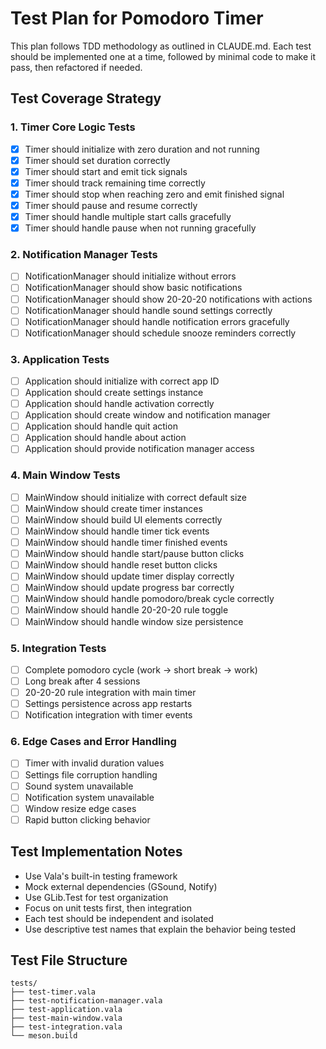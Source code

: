 # Test Plan for Pomodoro Timer

This plan follows TDD methodology as outlined in CLAUDE.md. Each test should be implemented one at a time, followed by minimal code to make it pass, then refactored if needed.

## Test Coverage Strategy

### 1. Timer Core Logic Tests
- [x] Timer should initialize with zero duration and not running
- [x] Timer should set duration correctly
- [x] Timer should start and emit tick signals
- [x] Timer should track remaining time correctly
- [x] Timer should stop when reaching zero and emit finished signal
- [x] Timer should pause and resume correctly
- [x] Timer should handle multiple start calls gracefully
- [x] Timer should handle pause when not running gracefully

### 2. Notification Manager Tests
- [ ] NotificationManager should initialize without errors
- [ ] NotificationManager should show basic notifications
- [ ] NotificationManager should show 20-20-20 notifications with actions
- [ ] NotificationManager should handle sound settings correctly
- [ ] NotificationManager should handle notification errors gracefully
- [ ] NotificationManager should schedule snooze reminders correctly

### 3. Application Tests
- [ ] Application should initialize with correct app ID
- [ ] Application should create settings instance
- [ ] Application should handle activation correctly
- [ ] Application should create window and notification manager
- [ ] Application should handle quit action
- [ ] Application should handle about action
- [ ] Application should provide notification manager access

### 4. Main Window Tests
- [ ] MainWindow should initialize with correct default size
- [ ] MainWindow should create timer instances
- [ ] MainWindow should build UI elements correctly
- [ ] MainWindow should handle timer tick events
- [ ] MainWindow should handle timer finished events
- [ ] MainWindow should handle start/pause button clicks
- [ ] MainWindow should handle reset button clicks
- [ ] MainWindow should update timer display correctly
- [ ] MainWindow should update progress bar correctly
- [ ] MainWindow should handle pomodoro/break cycle correctly
- [ ] MainWindow should handle 20-20-20 rule toggle
- [ ] MainWindow should handle window size persistence

### 5. Integration Tests
- [ ] Complete pomodoro cycle (work → short break → work)
- [ ] Long break after 4 sessions
- [ ] 20-20-20 rule integration with main timer
- [ ] Settings persistence across app restarts
- [ ] Notification integration with timer events

### 6. Edge Cases and Error Handling
- [ ] Timer with invalid duration values
- [ ] Settings file corruption handling
- [ ] Sound system unavailable
- [ ] Notification system unavailable
- [ ] Window resize edge cases
- [ ] Rapid button clicking behavior

## Test Implementation Notes

- Use Vala's built-in testing framework
- Mock external dependencies (GSound, Notify)
- Use GLib.Test for test organization
- Focus on unit tests first, then integration
- Each test should be independent and isolated
- Use descriptive test names that explain the behavior being tested

## Test File Structure
```
tests/
├── test-timer.vala
├── test-notification-manager.vala
├── test-application.vala
├── test-main-window.vala
├── test-integration.vala
└── meson.build
```